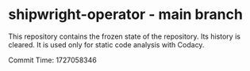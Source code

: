 # shipwright-operator - main branch

This repository contains the frozen state of the repository.
Its history is cleared. It is used only for static code
analysis with Codacy.

Commit Time: 1727058346
